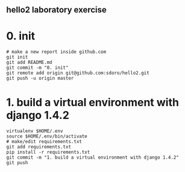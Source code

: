 ## hello2 laboratory exercise

# 0. init

    # make a new report inside github.com
    git init
    git add README.md
    git commit -m "0. init"
    git remote add origin git@github.com:sdoro/hello2.git
    git push -u origin master

# 1. build a virtual environment with django 1.4.2

    virtualenv $HOME/.env
    source $HOME/.env/bin/activate
    # make/edit requirements.txt
    git add requirements.txt
    pip install -r requirements.txt
    git commit -m "1. build a virtual environment with django 1.4.2"
    git push
